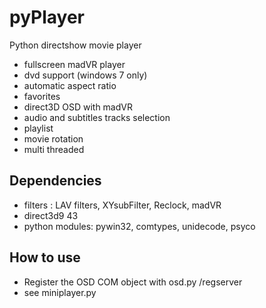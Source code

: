 pyPlayer
========

Python directshow movie player

* fullscreen madVR player
* dvd support (windows 7 only)
* automatic aspect ratio
* favorites
* direct3D OSD with madVR
* audio and subtitles tracks selection
* playlist
* movie rotation
* multi threaded

Dependencies
------------

* filters : LAV filters, XYsubFilter, Reclock, madVR
* direct3d9 43
* python modules: pywin32, comtypes, unidecode, psyco
 
How to use
----------

* Register the OSD COM object with osd.py /regserver
* see miniplayer.py

